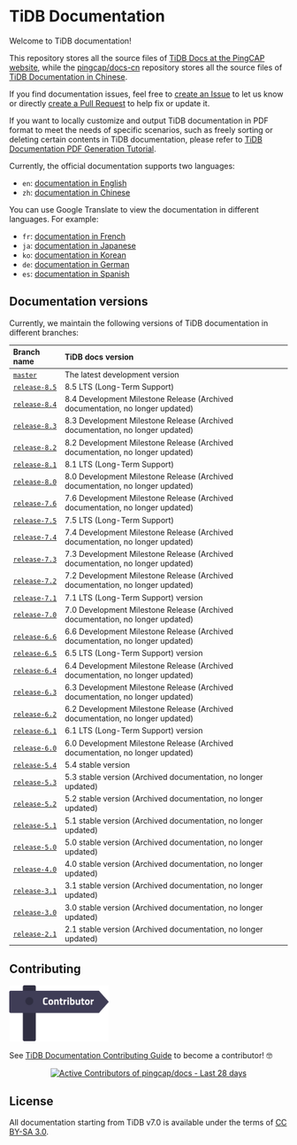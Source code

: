 # TiDB Documentation

Welcome to TiDB documentation!

This repository stores all the source files of [TiDB Docs at the PingCAP website](https://docs.pingcap.com/tidb/stable), while the [pingcap/docs-cn](https://github.com/pingcap/docs-cn) repository stores all the source files of [TiDB Documentation in Chinese](https://docs.pingcap.com/zh/tidb/stable).

If you find documentation issues, feel free to [create an Issue](https://github.com/pingcap/docs/issues/new/choose) to let us know or directly [create a Pull Request](/CONTRIBUTING.md#how-to-contribute) to help fix or update it.

If you want to locally customize and output TiDB documentation in PDF format to meet the needs of specific scenarios, such as freely sorting or deleting certain contents in TiDB documentation, please refer to [TiDB Documentation PDF Generation Tutorial](/resources/tidb-pdf-generation-tutorial.md).

Currently, the official documentation supports two languages:

- `en`: [documentation in English](https://docs.pingcap.com/tidb/stable)
- `zh`: [documentation in Chinese](https://docs.pingcap.com/zh/tidb/stable)

You can use Google Translate to view the documentation in different languages. For example:

- `fr`: [documentation in French](https://docs-pingcap-com.translate.goog/tidb/stable?_x_tr_sl=auto&_x_tr_tl=fr&_x_tr_hl=en&_x_tr_pto=wapp&_x_tr_hist=true)
- `ja`: [documentation in Japanese](https://docs-pingcap-com.translate.goog/tidb/stable?_x_tr_sl=auto&_x_tr_tl=ja&_x_tr_hl=en&_x_tr_pto=wapp&_x_tr_hist=true)
- `ko`: [documentation in Korean](https://docs-pingcap-com.translate.goog/tidb/stable?_x_tr_sl=auto&_x_tr_tl=ko&_x_tr_hl=en&_x_tr_pto=wapp&_x_tr_hist=true)
- `de`: [documentation in German](https://docs-pingcap-com.translate.goog/tidb/stable?_x_tr_sl=auto&_x_tr_tl=de&_x_tr_hl=en&_x_tr_pto=wapp&_x_tr_hist=true)
- `es`: [documentation in Spanish](https://docs-pingcap-com.translate.goog/tidb/stable?_x_tr_sl=auto&_x_tr_tl=es&_x_tr_hl=en&_x_tr_pto=wapp&_x_tr_hist=true)

## Documentation versions

Currently, we maintain the following versions of TiDB documentation in different branches:

| Branch name | TiDB docs version |
| :---------|:----------|
| [`master`](https://github.com/pingcap/docs/tree/master) | The latest development version |
| [`release-8.5`](https://github.com/pingcap/docs/tree/release-8.5) | 8.5 LTS (Long-Term Support) |
| [`release-8.4`](https://github.com/pingcap/docs/tree/release-8.4) | 8.4 Development Milestone Release (Archived documentation, no longer updated) |
| [`release-8.3`](https://github.com/pingcap/docs/tree/release-8.3) | 8.3 Development Milestone Release (Archived documentation, no longer updated) |
| [`release-8.2`](https://github.com/pingcap/docs/tree/release-8.2) | 8.2 Development Milestone Release (Archived documentation, no longer updated) |
| [`release-8.1`](https://github.com/pingcap/docs/tree/release-8.1) | 8.1 LTS (Long-Term Support) |
| [`release-8.0`](https://github.com/pingcap/docs/tree/release-8.0) | 8.0 Development Milestone Release (Archived documentation, no longer updated) |
| [`release-7.6`](https://github.com/pingcap/docs/tree/release-7.6) | 7.6 Development Milestone Release (Archived documentation, no longer updated) |
| [`release-7.5`](https://github.com/pingcap/docs/tree/release-7.5) | 7.5 LTS (Long-Term Support) |
| [`release-7.4`](https://github.com/pingcap/docs/tree/release-7.4) | 7.4 Development Milestone Release (Archived documentation, no longer updated) |
| [`release-7.3`](https://github.com/pingcap/docs/tree/release-7.3) | 7.3 Development Milestone Release (Archived documentation, no longer updated) |
| [`release-7.2`](https://github.com/pingcap/docs/tree/release-7.2) | 7.2 Development Milestone Release (Archived documentation, no longer updated) |
| [`release-7.1`](https://github.com/pingcap/docs/tree/release-7.1) | 7.1 LTS (Long-Term Support) version |
| [`release-7.0`](https://github.com/pingcap/docs/tree/release-7.0) | 7.0 Development Milestone Release (Archived documentation, no longer updated) |
| [`release-6.6`](https://github.com/pingcap/docs/tree/release-6.6) | 6.6 Development Milestone Release (Archived documentation, no longer updated) |
| [`release-6.5`](https://github.com/pingcap/docs/tree/release-6.5) | 6.5 LTS (Long-Term Support) version |
| [`release-6.4`](https://github.com/pingcap/docs/tree/release-6.4) | 6.4 Development Milestone Release (Archived documentation, no longer updated) |
| [`release-6.3`](https://github.com/pingcap/docs/tree/release-6.3) | 6.3 Development Milestone Release (Archived documentation, no longer updated) |
| [`release-6.2`](https://github.com/pingcap/docs/tree/release-6.2) | 6.2 Development Milestone Release (Archived documentation, no longer updated) |
| [`release-6.1`](https://github.com/pingcap/docs/tree/release-6.1) | 6.1 LTS (Long-Term Support) version |
| [`release-6.0`](https://github.com/pingcap/docs/tree/release-6.0) | 6.0 Development Milestone Release (Archived documentation, no longer updated) |
| [`release-5.4`](https://github.com/pingcap/docs/tree/release-5.4) | 5.4 stable version |
| [`release-5.3`](https://github.com/pingcap/docs/tree/release-5.3) | 5.3 stable version (Archived documentation, no longer updated) |
| [`release-5.2`](https://github.com/pingcap/docs/tree/release-5.2) | 5.2 stable version (Archived documentation, no longer updated) |
| [`release-5.1`](https://github.com/pingcap/docs/tree/release-5.1) | 5.1 stable version (Archived documentation, no longer updated) |
| [`release-5.0`](https://github.com/pingcap/docs/tree/release-5.0) | 5.0 stable version (Archived documentation, no longer updated) |
| [`release-4.0`](https://github.com/pingcap/docs/tree/release-4.0) | 4.0 stable version (Archived documentation, no longer updated) |
| [`release-3.1`](https://github.com/pingcap/docs/tree/release-3.1) | 3.1 stable version (Archived documentation, no longer updated) |
| [`release-3.0`](https://github.com/pingcap/docs/tree/release-3.0) | 3.0 stable version (Archived documentation, no longer updated) |
| [`release-2.1`](https://github.com/pingcap/docs/tree/release-2.1) | 2.1 stable version (Archived documentation, no longer updated) |

## Contributing

[<img src="media/contribution-map.png" alt="contribution-map" width="180"></img>](https://github.com/pingcap/docs/blob/master/credits.md)

See [TiDB Documentation Contributing Guide](/CONTRIBUTING.md) to become a contributor! 🤓

<a href="https://next.ossinsight.io/widgets/official/compose-recent-active-contributors?repo_id=63995402&limit=30" target="_blank" style="display: block;" align="center">
  <picture>
    <source media="(prefers-color-scheme: dark)" srcset="https://next.ossinsight.io/widgets/official/compose-recent-active-contributors/thumbnail.png?repo_id=63995402&limit=30&image_size=auto&color_scheme=dark" width="655" height="auto" />
    <img alt="Active Contributors of pingcap/docs - Last 28 days" src="https://next.ossinsight.io/widgets/official/compose-recent-active-contributors/thumbnail.png?repo_id=63995402&limit=30&image_size=auto&color_scheme=light" width="655" height="auto" />
  </picture>
</a>

## License

All documentation starting from TiDB v7.0 is available under the terms of [CC BY-SA 3.0](https://creativecommons.org/licenses/by-sa/3.0/).
